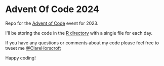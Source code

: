 # Advent Of Code 2024

Repo for the [Advent of Code](https://adventofcode.com/2024) event for 2023.

I'll be storing the code in the [R directory](https://github.com/chorscroft/AdventOfCode2024/tree/main/R) with a single file for each day.

If you have any questions or comments about my code please feel free to tweet me [\@ClareHorscroft](https://twitter.com/ClareHorscroft)

Happy coding!
